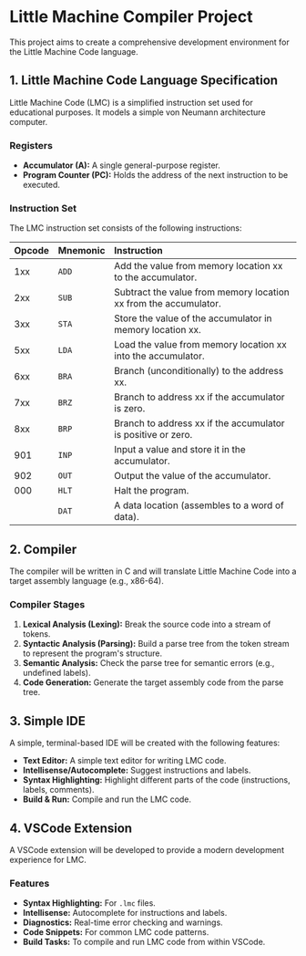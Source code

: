 # Little Machine Compiler Project

This project aims to create a comprehensive development environment for the Little Machine Code language.

## 1. Little Machine Code Language Specification

Little Machine Code (LMC) is a simplified instruction set used for educational purposes. It models a simple von Neumann architecture computer.

### Registers

*   **Accumulator (A):** A single general-purpose register.
*   **Program Counter (PC):** Holds the address of the next instruction to be executed.

### Instruction Set

The LMC instruction set consists of the following instructions:

| Opcode | Mnemonic | Instruction                                               |
| :----- | :------- | :-------------------------------------------------------- |
| 1xx    | `ADD`    | Add the value from memory location xx to the accumulator.      |
| 2xx    | `SUB`    | Subtract the value from memory location xx from the accumulator. |
| 3xx    | `STA`    | Store the value of the accumulator in memory location xx.      |
| 5xx    | `LDA`    | Load the value from memory location xx into the accumulator.   |
| 6xx    | `BRA`    | Branch (unconditionally) to the address xx.               |
| 7xx    | `BRZ`    | Branch to address xx if the accumulator is zero.          |
| 8xx    | `BRP`    | Branch to address xx if the accumulator is positive or zero. |
| 901    | `INP`    | Input a value and store it in the accumulator.            |
| 902    | `OUT`    | Output the value of the accumulator.                      |
| 000    | `HLT`    | Halt the program.                                         |
|        | `DAT`    | A data location (assembles to a word of data).            |

## 2. Compiler

The compiler will be written in C and will translate Little Machine Code into a target assembly language (e.g., x86-64).

### Compiler Stages

1.  **Lexical Analysis (Lexing):** Break the source code into a stream of tokens.
2.  **Syntactic Analysis (Parsing):** Build a parse tree from the token stream to represent the program's structure.
3.  **Semantic Analysis:** Check the parse tree for semantic errors (e.g., undefined labels).
4.  **Code Generation:** Generate the target assembly code from the parse tree.

## 3. Simple IDE

A simple, terminal-based IDE will be created with the following features:

*   **Text Editor:** A simple text editor for writing LMC code.
*   **Intellisense/Autocomplete:** Suggest instructions and labels.
*   **Syntax Highlighting:** Highlight different parts of the code (instructions, labels, comments).
*   **Build & Run:** Compile and run the LMC code.

## 4. VSCode Extension

A VSCode extension will be developed to provide a modern development experience for LMC.

### Features

*   **Syntax Highlighting:** For `.lmc` files.
*   **Intellisense:** Autocomplete for instructions and labels.
*   **Diagnostics:** Real-time error checking and warnings.
*   **Code Snippets:** For common LMC code patterns.
*   **Build Tasks:** To compile and run LMC code from within VSCode.
